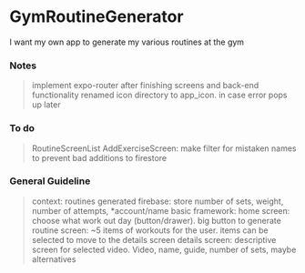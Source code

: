 # GymRoutineGenerator

I want my own app to generate my various routines at the gym

### Notes

> implement expo-router after finishing screens and back-end functionality
> renamed icon directory to app_icon. in case error pops up later

### To do

> RoutineScreenList
> AddExerciseScreen: make filter for mistaken names to prevent bad additions to firestore

### General Guideline

> context: routines generated
> firebase: store number of sets, weight, number of attempts, \*account/name
> basic framework:
> home screen: choose what work out day (button/drawer). big button to generate
> routine screen: ~5 items of workouts for the user. items can be selected to move to the details screen
> details screen: descriptive screen for selected video. Video, name, guide, number of sets, maybe alternatives
